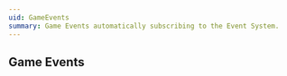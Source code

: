 ```yaml
---
uid: GameEvents
summary: Game Events automatically subscribing to the Event System.
---
```

## Game Events